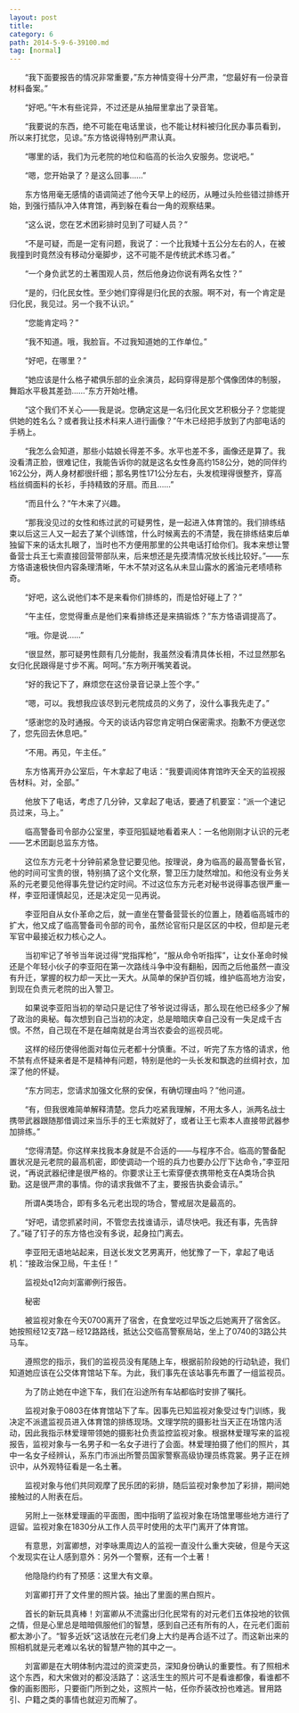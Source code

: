 ```yaml
---
layout: post
title: 
category: 6
path: 2014-5-9-6-39100.md
tag: [normal]
---
```

　　“我下面要报告的情况非常重要，”东方神情变得十分严肃，“您最好有一份录音材料备案。”

　　“好吧。”午木有些诧异，不过还是从抽屉里拿出了录音笔。

　　“我要说的东西，绝不可能在电话里谈，也不能让材料被归化民办事员看到，所以来打扰您，见谅。”东方恪说得特别严肃认真。

　　“哪里的话，我们为元老院的地位和临高的长治久安服务。您说吧。”

　　“嗯，您开始录了？是这么回事……”

　　东方恪用毫无感情的语调简述了他今天早上的经历，从睡过头险些错过排练开始，到强行插队冲入体育馆，再到躲在看台一角的观察结果。

　　“这么说，您在艺术团彩排时见到了可疑人员？”

　　“不是可疑，而是一定有问题，我说了：一个比我矮十五公分左右的人，在被我撞到时竟然没有移动分毫脚步，这不可能不是传统武术练习者。”

　　“一个身负武艺的土著围观人员，然后他身边你说有两名女性？”

　　“是的，归化民女性。至少她们穿得是归化民的衣服。啊不对，有一个肯定是归化民，我见过。另一个我不认识。”

　　“您能肯定吗？”

　　“我不知道。哦，我脸盲。不过我知道她的工作单位。”

　　“好吧，在哪里？”

　　“她应该是什么格子裙俱乐部的业余演员，起码穿得是那个偶像团体的制服，舞蹈水平极其差劲……”东方开始吐槽。

　　“这个我们不关心——我是说。您确定这是一名归化民文艺积极分子？您能提供她的姓名么？或者我让技术科来人进行画像？”午木已经把手放到了内部电话的手柄上。

　　“我怎么会知道，那些小姑娘长得差不多。水平也差不多，画像还是算了。我没看清正脸，很难记住，我能告诉你的就是这名女性身高约158公分，她的同伴约162公分，两人身材都很纤细；那名男性171公分左右，头发梳理得很整齐，穿高档丝绸面料的长衫，手持精致的牙扇。而且……”

　　“而且什么？”午木来了兴趣。

　　“那我没见过的女性和练过武的可疑男性，是一起进入体育馆的。我们排练结束以后这三人又一起去了某个训练馆，什么时候离去的不清楚，我在排练结束后单独留下来的话太扎眼了，当时也不方便用那里的公共电话打给你们。我本来想让警备营士兵王七索直接回营带部队来，后来想还是先摸清情况放长线比较好。”——东方恪语速极快但内容条理清晰，午木不禁对这名从未显山露水的酱油元老啧啧称奇。

　　“好吧，这么说他们本不是来看你们排练的，而是恰好碰上了？”

　　“午主任，您觉得重点是他们来看排练还是来搞锻炼？”东方恪语调提高了。

　　“哦。你是说……”

　　“很显然，那可疑男性颇有几分能耐，我虽然没看清具体长相，不过显然那名女归化民跟得是寸步不离。呵呵。”东方咧开嘴笑着说。

　　“好的我记下了，麻烦您在这份录音记录上签个字。”

　　“嗯，可以。我想我应该尽到元老院成员的义务了，没什么事我先走了。”

　　“感谢您的及时通报。今天的谈话内容您肯定明白保密需求。抱歉不方便送您了，您先回去休息吧。”

　　“不用。再见，午主任。”

　　东方恪离开办公室后，午木拿起了电话：“我要调阅体育馆昨天全天的监视报告材料。对，全部。”

　　他放下了电话，考虑了几分钟，又拿起了电话，要通了机要室：“派一个速记员过来，马上。”

　　临高警备司令部办公室里，李亚阳狐疑地看着来人：一名他刚刚才认识的元老——艺术团副总监东方恪。

　　这位东方元老十分钟前紧急登记要见他。按理说，身为临高的最高警备长官，他的时间可宝贵的很，特别搞了这个文化祭，警卫压力陡然增加。和他没有业务关系的元老要见他得事先登记约定时间。不过这位东方元老对秘书说得事态很严重一样，李亚阳谨慎起见，还是决定见一见再说。

　　李亚阳自从女仆革命之后，就一直坐在警备营营长的位置上，随着临高城市的扩大，他又成了临高警备司令部的司令，虽然论官衔只是区区的中校，但却是元老军官中最接近权力核心之人。

　　当初牢记了爷爷当年说过得“党指挥枪”，“服从命令听指挥”，让女仆革命时候还是个年轻小伙子的李亚阳在第一次路线斗争中没有翻船，因而之后他虽然一直没有升迁，掌握的权力却一天比一天大。从简单的保护百仞城，维护临高地方治安，到现在负责元老院的出入警卫。

　　如果说李亚阳当初的举动只是记住了爷爷说过得话，那么现在他已经多少了解了政治的奥秘。每次想到自己当初的决定，总是暗暗庆幸自己没有一失足成千古恨。不然，自己现在不是在越南就是台湾当农委会的巡视员呢。

　　这样的经历使得他面对每位元老都十分慎重。不过，听完了东方恪的请求，他不禁有点怀疑来者是不是精神有问题，特别是他的一头长发和飘逸的丝绸衬衣，加深了他的怀疑。

　　“东方同志，您请求加强文化祭的安保，有确切理由吗？”他问道。

　　“有，但我很难简单解释清楚。您兵力吃紧我理解，不用太多人，派两名战士携带武器跟随那借调过来当乐手的王七索就好了，或者让王七索本人直接带武器参加排练。”

　　“您得清楚。你这样来找我本身就是不合适的——与程序不合。临高的警备配置状况是元老院的最高机密，即使调动一个班的兵力也要办公厅下达命令，”李亚阳说，“再说武器纪律是很严格的。你要求让王七索穿便衣携带枪支在A类场合执勤。这是很严肃的事情。你的请求我做不了主，要报告执委会请示。”

　　所谓A类场合，即有多名元老出现的场合，警戒层次是最高的。

　　“好吧，请您抓紧时间，不管您去找谁请示，请尽快吧。我还有事，先告辞了。”碰了钉子的东方恪也没有多说，起身拉门离去。

　　李亚阳无语地站起来，目送长发文艺男离开，他犹豫了一下，拿起了电话机：“接政治保卫局，午主任！”

　　监视处q12向刘富卿例行报告。

　　秘密

　　被监视对象在今天0700离开了宿舍，在食堂吃过早饭之后她离开了宿舍区。她按照经12支7路－经12路路线，抵达公交临高警察局站，坐上了0740的3路公共马车。

　　遵照您的指示，我们的监视员没有尾随上车，根据前阶段她的行动轨迹，我们知道她应该在公交体育馆站下车。为此，我们事先在该站事先布置了一组监视员。

　　为了防止她在中途下车，我们在沿途所有车站都临时安排了嘱托。

　　监视对象于0803在体育馆站下了车。因事先已知监视对象受过专门训练，我决定不派遣监视员进入体育馆的排练现场。文理学院的摄影社当天正在场馆内活动，因此我指示林爱理带领她的摄影社负责监控监视对象。根据林爱理写来的监视报告，监视对象与一名男子和一名女子进行了会面。林爱理拍摄了他们的照片，其中一名女子经辨认，系东门市派出所警员国家警察高级协理员练霓裳。男子正在辨识中，从外观特征看是一名土著。

　　监视对象与他们共同观摩了民乐团的彩排，随后监视对象参加了彩排，期间她接触过的人附表在后。

　　另附上一张林爱理画的平面图，图中指明了监视对象在场馆里哪些地方进行了逗留。监视对象在1830分从工作人员平时使用的太平门离开了体育馆。

　　有意思，刘富卿想，对李咏熏周边人的监视一直没什么重大突破，但是今天这个发现实在让人感到意外：另外一个警察，还有一个土著！

　　他隐隐约约有了预感：这里大有文章。

　　刘富卿打开了文件里的照片袋。抽出了里面的黑白照片。

　　首长的新玩具真棒！刘富卿从不流露出归化民常有的对元老们五体投地的钦佩之情，但是心里总是暗暗佩服他们的智慧，感到自己还有所有的人，在元老们面前都太渺小了。“智多近妖”这话放在元老们身上大约是再合适不过了。而这新出来的照相机就是元老难以名状的智慧产物的其中之一。

　　刘富卿是在大明体制内混过的资深吏员，深知身份确认的重要性。有了照相术这个东西，和大宋做对的都没活路了：这活生生的照片可不是看谁都像，看谁都不像的画影图形，只要衙门所到之处，这照片一帖，任你乔装改扮也难逃。冒用路引、户籍之类的事情也就迎刃而解了。

